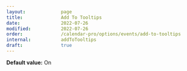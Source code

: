 ```yaml
---
layout:             page
title:              Add To Tooltips
date:               2022-07-26
modified:           2022-07-26
order:              /calendar-pro/options/events/add-to-tooltips
internal:           addToTooltips
draft:              true
---
```

**Default value:** On